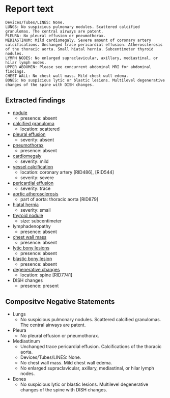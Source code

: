 # Report text

```text
Devices/Tubes/LINES: None.
LUNGS: No suspicious pulmonary nodules. Scattered calcified granulomas. The central airways are patent.
PLEURA: No pleural effusion or pneumothorax.
MEDIASTINUM: Mild cardiomegaly. Severe amount of coronary artery calcifications. Unchanged trace pericardial effusion. Atherosclerosis of the thoracic aorta. Small hiatal hernia. Subcentimeter thyroid nodules.
LYMPH NODES: No enlarged supraclavicular, axillary, mediastinal, or hilar lymph nodes.
UPPER ABDOMEN: Please see concurrent abdominal MRI for abdominal findings.
CHEST WALL: No chest wall mass. Mild chest wall edema.
BONES: No suspicious lytic or blastic lesions. Multilevel degenerative changes of the spine with DISH changes.
```

## Extracted findings

- [nodule](../../definitions/hood/pulmonary-nodule.md)
  - presence: absent
- [calcified granuloma](../../definitions/hood/calcified-granuloma.md)
  - location: scattered
- [pleural effusion](../../definitions/hood/pleural-effusion.json)  
  - severity: absent
- [pneumothorax](../../definitions/hood/pneumothorax.md)
  - presence: absent
- [cardiomegaly](../../definitions/upmedic/Cardiomegaly.cde.md)
  - severity: mild
- [vessel calcification](../../definitions/nuance/coronary_artery_calcification.json)
  - location: coronary artery [RID486\], \[RID544\]
  - severity: severe
- [pericardial effusion](../../definitions/hood/pericardial-effusion.md)
  - severity: trace
- [aortic atherosclerosis](../../definitions/hood/aortic-atherosclerosis.json)
  - part of aorta: thoracic aorta \[RID879\]
- [hiatal hernia](../../definitions/hood/hiatal-hernia.json)
  - severity: small
- [thyroid nodule](../../definitions/hood/thyroid-nodule.md)
  - size: subcentimeter
- lymphadenopathy
  - presence: absent
- [chest wall mass](../../definitions/hood/chest-wall.json)  
  - presence: absent
- [lytic bony lesions](../../definitions/hood/lytic-lesion.md)
  - presence: absent
- [blastic bony lesion](../../definitions/hood/sclerotic-lesion.md)
  - presence: absent
- [degenerative changes](../../definitions/nuance/thoracic_spine_degenerative_changes.json)
  - location: spine \[RID7741\]
- DISH changes
  - presence: present


## Compositve Negative Statements

- Lungs
  - No suspicious pulmonary nodules. Scattered calcified granulomas. The central airways are patent.
- Pleura
  - No pleural effusion or pneumothorax.
- Mediastinum
  - Unchanged trace pericardial effusion. Calcifications of the thoracic aorta.
  - Devices/Tubes/LINES: None.
  - No chest wall mass. Mild chest wall edema.
  - No enlarged supraclavicular, axillary, mediastinal, or hilar lymph nodes.
- Bones
  - No suspicious lytic or blastic lesions. Multilevel degenerative changes of the spine with DISH changes.